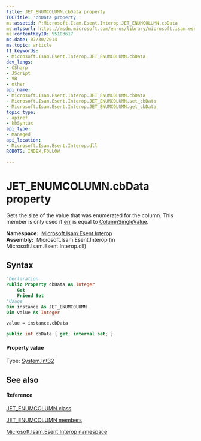 ```yaml
---
title: JET_ENUMCOLUMN.cbData property 
TOCTitle: 'cbData property '
ms:assetid: P:Microsoft.Isam.Esent.Interop.JET_ENUMCOLUMN.cbData
ms:mtpsurl: https://msdn.microsoft.com/en-us/library/microsoft.isam.esent.interop.jet_enumcolumn.cbdata(v=EXCHG.10)
ms:contentKeyID: 55103617
ms.date: 07/30/2014
ms.topic: article
f1_keywords:
- Microsoft.Isam.Esent.Interop.JET_ENUMCOLUMN.cbData
dev_langs:
- CSharp
- JScript
- VB
- other
api_name: 
- Microsoft.Isam.Esent.Interop.JET_ENUMCOLUMN.cbData
- Microsoft.Isam.Esent.Interop.JET_ENUMCOLUMN.set_cbData
- Microsoft.Isam.Esent.Interop.JET_ENUMCOLUMN.get_cbData
topic_type: 
- apiref
- kbSyntax
api_type: 
- Managed
api_location: 
- Microsoft.Isam.Esent.Interop.dll
ROBOTS: INDEX,FOLLOW

---
```


# JET_ENUMCOLUMN.cbData property

Gets the size of the value that was enumerated for the column. This member is only used if [err](dn335086\(v=exchg.10\).md) is equal to [ColumnSingleValue](hh557250\(v=exchg.10\).md).

**Namespace:**  [Microsoft.Isam.Esent.Interop](hh596136\(v=exchg.10\).md)  
**Assembly:**  Microsoft.Isam.Esent.Interop (in Microsoft.Isam.Esent.Interop.dll)

## Syntax

``` vb
'Declaration
Public Property cbData As Integer
    Get
    Friend Set
'Usage
Dim instance As JET_ENUMCOLUMN
Dim value As Integer

value = instance.cbData
```

``` csharp
public int cbData { get; internal set; }
```

#### Property value

Type: [System.Int32](https://docs.microsoft.com/dotnet/api/system.int32?redirectedfrom=MSDN)  

## See also

#### Reference

[JET_ENUMCOLUMN class](dn335081\(v=exchg.10\).md)

[JET_ENUMCOLUMN members](dn335133\(v=exchg.10\).md)

[Microsoft.Isam.Esent.Interop namespace](hh596136\(v=exchg.10\).md)

